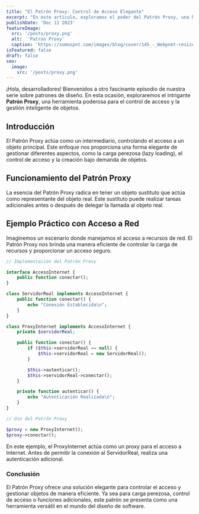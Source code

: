 ```yaml
---
title: "El Patrón Proxy: Control de Acceso Elegante"
excerpt: "En este artículo, exploramos el poder del Patrón Proxy, una herramienta que nos brinda un control de acceso elegante y la capacidad de gestionar objetos de manera eficiente. Descubre cómo este patrón se convierte en una solución versátil en el diseño de software."
publishDate: 'Dec 11 2023'
featureImage:
  src: '/posts/proxy.png'
  alt:  'Patron Proxy'
  caption: 'https://somospnt.com/images/blog/cover/145_-_Webpnet-resizeimage.png'
isFeatured: false
draft: false
seo:
  image:
    src: '/posts/proxy.png'
---
```


¡Hola, desarrolladores! Bienvenidos a otro fascinante episodio de nuestra serie sobre patrones de diseño. En esta ocasión, exploraremos el intrigante **Patrón Proxy**, una herramienta poderosa para el control de acceso y la gestión inteligente de objetos.

## Introducción

El Patrón Proxy actúa como un intermediario, controlando el acceso a un objeto principal. Este enfoque nos proporciona una forma elegante de gestionar diferentes aspectos, como la carga perezosa (lazy loading), el control de acceso y la creación bajo demanda de objetos.

## Funcionamiento del Patrón Proxy

La esencia del Patrón Proxy radica en tener un objeto sustituto que actúa como representante del objeto real. Este sustituto puede realizar tareas adicionales antes o después de delegar la llamada al objeto real.

## Ejemplo Práctico con Acceso a Red

Imaginemos un escenario donde manejamos el acceso a recursos de red. El Patrón Proxy nos brinda una manera eficiente de controlar la carga de recursos y proporcionar un acceso seguro.

```php
// Implementación del Patrón Proxy

interface AccesoInternet {
    public function conectar();
}

class ServidorReal implements AccesoInternet {
    public function conectar() {
        echo "Conexión Establecida\n";
    }
}

class ProxyInternet implements AccesoInternet {
    private $servidorReal;

    public function conectar() {
        if ($this->servidorReal == null) {
            $this->servidorReal = new ServidorReal();
        }

        $this->autenticar();
        $this->servidorReal->conectar();
    }

    private function autenticar() {
        echo "Autenticación Realizada\n";
    }
}

// Uso del Patrón Proxy

$proxy = new ProxyInternet();
$proxy->conectar();
```

En este ejemplo, el ProxyInternet actúa como un proxy para el acceso a Internet. Antes de permitir la conexión al ServidorReal, realiza una autenticación adicional.

### Conclusión

El Patrón Proxy ofrece una solución elegante para controlar el acceso y gestionar objetos de manera eficiente. Ya sea para carga perezosa, control de acceso o funciones adicionales, este patrón se presenta como una herramienta versátil en el mundo del diseño de software.
